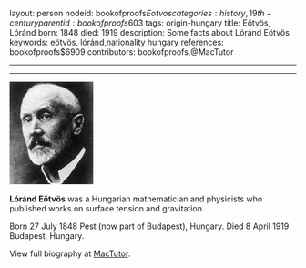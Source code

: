layout: person
nodeid: bookofproofs$Eotvos
categories: history,19th-century
parentid: bookofproofs$603
tags: origin-hungary
title: Eötvös, Lóránd
born: 1848
died: 1919
description: Some facts about Lóránd Eötvös
keywords: eötvös, lóránd,nationality hungary
references: bookofproofs$6909
contributors: bookofproofs,@MacTutor

---


---

![Eotvos.jpg](https://github.com/bookofproofs/bookofproofs.github.io/blob/main/_sources/_assets/images/portraits/Eotvos.jpg?raw=true)

**Lóránd Eötvös** was a Hungarian mathematician and physicists who published works on surface tension and gravitation.

Born 27 July 1848 Pest (now part of Budapest), Hungary. Died 8 April 1919 Budapest, Hungary.


View full biography at [MacTutor](https://mathshistory.st-andrews.ac.uk/Biographies/Eotvos/).